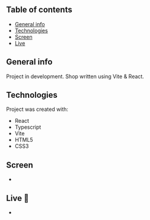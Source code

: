 ## Table of contents
* [General info](#general-info)
* [Technologies](#technologies)
* [Screen](#screen)
* [Live](#live)

## General info
Project in development.
Shop written using Vite & React.

## Technologies
Project was created with:
* React
* Typescript
* Vite
* HTML5
* CSS3

## Screen
-

## Live :star2:
-
